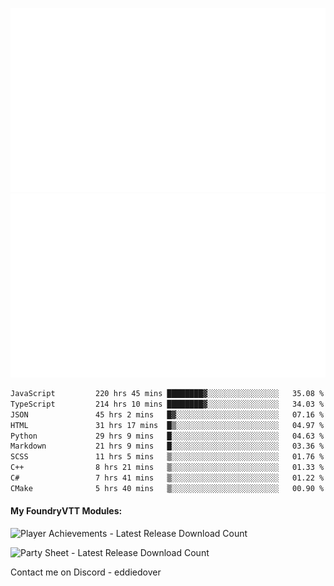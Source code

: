 
![](https://raw.githubusercontent.com/eddiedover/ghstats/master/generated/overview.svg)
![](https://raw.githubusercontent.com/eddiedover/ghstats/master/generated/languages.svg)

<!--START_SECTION:waka-->

```txt
JavaScript         220 hrs 45 mins ████████▓░░░░░░░░░░░░░░░░   35.08 %
TypeScript         214 hrs 10 mins ████████▓░░░░░░░░░░░░░░░░   34.03 %
JSON               45 hrs 2 mins   █▓░░░░░░░░░░░░░░░░░░░░░░░   07.16 %
HTML               31 hrs 17 mins  █▒░░░░░░░░░░░░░░░░░░░░░░░   04.97 %
Python             29 hrs 9 mins   █░░░░░░░░░░░░░░░░░░░░░░░░   04.63 %
Markdown           21 hrs 9 mins   █░░░░░░░░░░░░░░░░░░░░░░░░   03.36 %
SCSS               11 hrs 5 mins   ▒░░░░░░░░░░░░░░░░░░░░░░░░   01.76 %
C++                8 hrs 21 mins   ▒░░░░░░░░░░░░░░░░░░░░░░░░   01.33 %
C#                 7 hrs 41 mins   ▒░░░░░░░░░░░░░░░░░░░░░░░░   01.22 %
CMake              5 hrs 40 mins   ▒░░░░░░░░░░░░░░░░░░░░░░░░   00.90 %
```

<!--END_SECTION:waka-->

#### My FoundryVTT Modules:

  ![Player Achievements - Latest Release Download Count](https://img.shields.io/badge/dynamic/json?label=Player%20Achievements%20-%20Downloads@latest&query=assets%5B1%5D.download_count&url=https%3A%2F%2Fapi.github.com%2Frepos%2FEddieDover%2Ffvtt-player-achievements%2Freleases%2Flatest)

  ![Party Sheet - Latest Release Download Count](https://img.shields.io/badge/dynamic/json?label=Party%20Sheet%20-%20Downloads@latest&query=assets%5B1%5D.download_count&url=https%3A%2F%2Fapi.github.com%2Frepos%2FEddieDover%2Ffvtt-party-sheet%2Freleases%2Flatest)

<a rel="me" href="https://techhub.social/@EddieDover"></a>

Contact me on Discord - eddiedover
